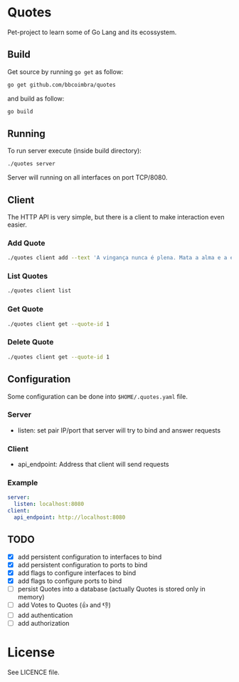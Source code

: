Quotes
======

Pet-project to learn some of Go Lang and its ecossystem.

Build
-----

Get source by running `go get` as follow:

```bash
go get github.com/bbcoimbra/quotes
```

and build as follow:

```bash
go build
```

Running
-------

To run server execute (inside build directory):

```bash
./quotes server
```

Server will running on all interfaces on port TCP/8080.

Client
------

The HTTP API is very simple, but there is a client to make interaction even easier.

### Add Quote

```bash
./quotes client add --text 'A vingança nunca é plena. Mata a alma e a envenena.' --author 'Seu Madruga'
```

### List Quotes

```bash
./quotes client list
```

### Get Quote

```bash
./quotes client get --quote-id 1
```

### Delete Quote


```bash
./quotes client get --quote-id 1
```

Configuration
-------------

Some configuration can be done into `$HOME/.quotes.yaml` file.

### Server

* listen: set pair IP/port that server will try to bind and answer requests

### Client

* api\_endpoint: Address that client will send requests

### Example

```yaml
server:
  listen: localhost:8080
client:
  api_endpoint: http://localhost:8080
```

TODO
----

* [x] add persistent configuration to interfaces to bind
* [x] add persistent configuration to ports to bind
* [x] add flags to configure interfaces to bind
* [x] add flags to configure ports to bind
* [ ] persist Quotes into a database (actually Quotes is stored only in memory)
* [ ] add Votes to Quotes (:+1: and :-1:)
* [ ] add authentication
* [ ] add authorization

License
=======

See LICENCE file.
